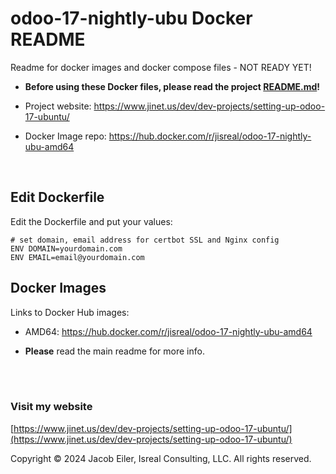 # odoo-17-nightly-ubu Docker README
Readme for docker images and docker compose files - NOT READY YET!
<br/>

- **Before using these Docker files, please read the project [README.md](https://github.com/j-isreal/odoo-17-nightly-ubu/blob/main/README.md)!**

- Project website: https://www.jinet.us/dev/dev-projects/setting-up-odoo-17-ubuntu/

- Docker Image repo: https://hub.docker.com/r/jisreal/odoo-17-nightly-ubu-amd64

<br />

## Edit Dockerfile
Edit the Dockerfile and put your values:
```
# set domain, email address for certbot SSL and Nginx config
ENV DOMAIN=yourdomain.com
ENV EMAIL=email@yourdomain.com
```

## Docker Images
Links to Docker Hub images:

- AMD64: https://hub.docker.com/r/jisreal/odoo-17-nightly-ubu-amd64

- **Please** read the main readme for more info.

<br/><br/>

### Visit my website

[https://www.jinet.us/dev/dev-projects/setting-up-odoo-17-ubuntu/](https://www.jinet.us/dev/dev-projects/setting-up-odoo-17-ubuntu/)

Copyright &copy; 2024 Jacob Eiler, Isreal Consulting, LLC.  All rights reserved.
